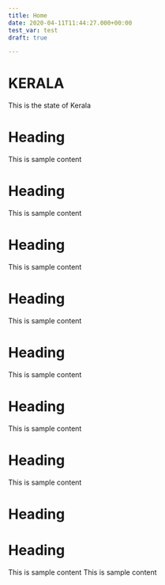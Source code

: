 ```yaml
---
title: Home
date: 2020-04-11T11:44:27.000+00:00
test_var: test
draft: true

---
```

# KERALA 
This is the state of Kerala
# Heading
This is sample content
# Heading
This is sample content
# Heading
This is sample content
# Heading
This is sample content
# Heading
This is sample content
# Heading
This is sample content
# Heading
This is sample content
# Heading
# Heading

This is sample content
This is sample content